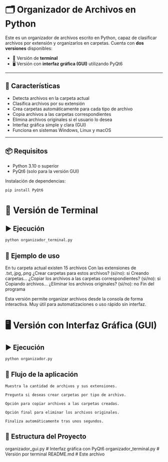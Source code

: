 # 🗂️ Organizador de Archivos en Python

Este es un organizador de archivos escrito en Python, capaz de clasificar archivos por extensión y organizarlos en carpetas. Cuenta con **dos versiones** disponibles:

- 📁 Versión de **terminal**
- 🖥️ Versión con **interfaz gráfica (GUI)** utilizando PyQt6

---

## 🚀 Características

- Detecta archivos en la carpeta actual
- Clasifica archivos por su extensión
- Crea carpetas automáticamente para cada tipo de archivo
- Copia archivos a las carpetas correspondientes
- Elimina archivos originales si el usuario lo desea
- Interfaz gráfica simple y clara (GUI)
- Funciona en sistemas Windows, Linux y macOS

---

## 📦 Requisitos

- Python 3.10 o superior
- PyQt6 (solo para la versión GUI)

Instalación de dependencias:

```bash
pip install PyQt6
```

# 📁 Versión de Terminal
## ▶️ Ejecución

```bash
python organizador_terminal.py
```

## 💬 Ejemplo de uso

En tu carpeta actual existen 15 archivos
Con las extensiones de .txt,.jpg,.png
¿Crear carpetas para estos archivos? (si/no): si
Creando carpetas...
¿Copiar los archivos a las carpetas correspondientes? (si/no): si
Copiando archivos...
¿Eliminar los archivos originales? (si/no): no
Fin del programa

Esta versión permite organizar archivos desde la consola de forma interactiva. Muy útil para automatizaciones o uso rápido sin interfaz.

# 🖥️ Versión con Interfaz Gráfica (GUI)
## ▶️ Ejecución

```bash
python organizador.py
```

## 🧭 Flujo de la aplicación

    Muestra la cantidad de archivos y sus extensiones.

    Pregunta si deseas crear carpetas por tipo de archivo.

    Opción para copiar archivos a las carpetas creadas.

    Opción final para eliminar los archivos originales.

    Finaliza automáticamente tras unos segundos.

## 📂 Estructura del Proyecto

organizador_gui.py        # Interfaz gráfica con PyQt6
organizador_terminal.py   # Versión por terminal
README.md                 # Este archivo
